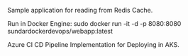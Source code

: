 Sample application for reading from Redis Cache.

Run in Docker Engine:
sudo docker run -it -d -p 8080:8080 sundardockerdevops/webapp:latest

Azure CI CD Pipeline Implementation for Deploying in AKS.

